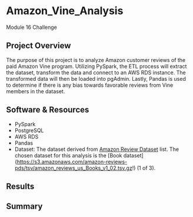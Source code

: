 # Amazon_Vine_Analysis
Module 16 Challenge

## Project Overview
The purpose of this project is to analyze Amazon customer reviews of the paid Amazon Vine program.  Utilizing PySpark, the ETL process will extract the dataset, transform the data and connect to an AWS RDS instance.  The transformed data will then be loaded into pgAdmin.  Lastly, Pandas is used to determine if there is any bias towards favorable reviews from Vine members in the dataset.  

## Software & Resources
-	PySpark
-	PostgreSQL
-	AWS RDS
-	Pandas
-	Dataset: The dataset derived from 
[Amazon Review Dataset](https://s3.amazonaws.com/amazon-reviews-pds/tsv/index.txt) list. The chosen dataset for this analysis is the [Book dataset] (https://s3.amazonaws.com/amazon-reviews-pds/tsv/amazon_reviews_us_Books_v1_02.tsv.gz!) (1 of 3).

## Results

## Summary




